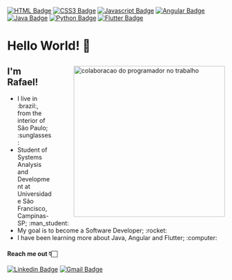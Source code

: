 
[![HTML Badge](https://img.shields.io/badge/Html-E34F26?style=flat-square-badge&logo=css3&logoColor=white&link=)]()
[![CSS3 Badge](https://img.shields.io/badge/CSS3-1572B6?style=flat-square-badge&logo=css3&logoColor=white&link=)]()
[![Javascript Badge](https://img.shields.io/badge/JavaScript-F7DF1E?style=flat-square-badge&logo=javascript&logoColor=black)]()
[![Angular Badge](https://img.shields.io/badge/Angular-EA4335?style=flat-square-badge&logo=Angular&logoColor=white&link=)]()
[![Java Badge](https://img.shields.io/badge/Java-EA4335?style=flat-square-badge&logo=Java&logoColor=white&link=)]()
[![Python Badge](https://img.shields.io/badge/Python-006192?style=flat-square-badge&logo=Python&logoColor=white&link=)]()
[![Flutter Badge](https://img.shields.io/badge/Flutter-blue?style=flat-square-badge&logo=Flutter&logoColor=white&link=)]()

# Hello World!  👋
<main>
  <img src="https://www.flaticon.com/svg/static/icons/svg/2230/2230187.svg" alt="colaboracao do programador no trabalho" align=right width="350px" heignt="320px" margin-top="10px" margin-bottom="45px" style="float:right;margin-left:50px;">
 
 <h2>I'm Rafael!</h2>
 <ul>
 <li> I live in :brazil:, from the interior of São Paulo; :sunglasses: </li> 
 <li> Student of Systems Analysis and Development at Universidade São Francisco, Campinas-SP; :man_student: </li>
 <li> My goal is to become a Software Developer; :rocket: </li>
 <li> I have been learning more about Java, Angular and Flutter; :computer: </li> 
 </ul>
 
 #### Reach me out 👇🏻
 
 [![Linkedin Badge](https://img.shields.io/badge/-Rafael%20Sousa-006192?style=flat-square-badge&logo=Linkedin&logoColor=white&link=https://www.linkedin.com/in/rafael-sousa-dev/)](https://www.linkedin.com/in/rafael-sousa-dev/) 
[![Gmail Badge](https://img.shields.io/badge/-rafael.sousa.pereira01@gmail.com-EA4335?style=flat-square-badge&logo=Gmail&logoColor=white&link=mailto:rafael.sousa.pereira01@gmail.com)](mailto:rafael.sousa.pereira01@gmail.com)

 </main>
 
